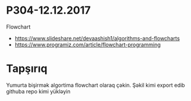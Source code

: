 # P304-12.12.2017

Flowchart

- https://www.slideshare.net/devaashish1/algorithms-and-flowcharts
- https://www.programiz.com/article/flowchart-programming


# Tapşırıq
Yumurta bişirmək algortima flowchart olaraq çəkin. Şəkil kimi export edib githuba repo kimi yükləyin
